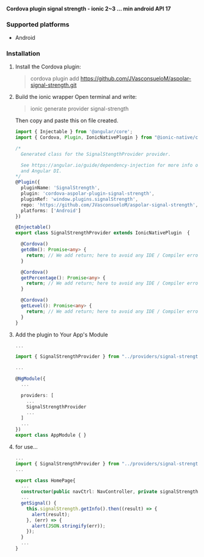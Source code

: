 #### Cordova plugin signal strength - ionic 2~3 ... min android API 17
### Supported platforms
   - Android


### Installation
1. Install the Cordova plugin:
    > cordova plugin add https://github.com/JVasconsueloM/aspolar-signal-strength.git

2. Build the ionic wrapper
    Open terminal and write:
    > ionic generate provider signal-strength

    Then copy and paste this on file created.

    ```typescript
    import { Injectable } from '@angular/core';
    import { Cordova, Plugin, IonicNativePlugin } from "@ionic-native/core";

    /*
      Generated class for the SignalStengthProvider provider.

      See https://angular.io/guide/dependency-injection for more info on providers
      and Angular DI.
    */
    @Plugin({
      pluginName: 'SignalStrength',
      plugin: 'cordova-aspolar-plugin-signal-strength',
      pluginRef: 'window.plugins.signalStrength',
      repo: 'https://github.com/JVasconsueloM/aspolar-signal-strength',
      platforms: ['Android']
    })

    @Injectable()
    export class SignalStrengthProvider extends IonicNativePlugin  {

      @Cordova()
      getdBm(): Promise<any> {
        return; // We add return; here to avoid any IDE / Compiler errors
      }

      @Cordova()
      getPercentage(): Promise<any> {
        return; // We add return; here to avoid any IDE / Compiler errors
      }

      @Cordova()
      getLevel(): Promise<any> {
        return; // We add return; here to avoid any IDE / Compiler errors
      }
    }

    ```
3. Add the plugin to Your App's Module
    ```typescript
    ...

    import { SignalStrengthProvider } from "../providers/signal-strength/signal-strength";

    ...

    @NgModule({
      ...

      providers: [
        ...
        SignalStrengthProvider
        ...
      ]
      ...
    })
    export class AppModule { }

    ```

4. for use... 
    ```typescript
    ...
    import { SignalStrengthProvider } from "../providers/signal-strength/signal-strength";
    ...

    export class HomePage{
      ...
      constructor(public navCtrl: NavController, private signalStrength: SignalStrengthProvider) {}
      ...
      getSignal() {
        this.signalStrength.getInfo().then((result) => {
          alert(result);
        }, (err) => {
          alert(JSON.stringify(err));
        });
      }
      ...
    }
    ```





